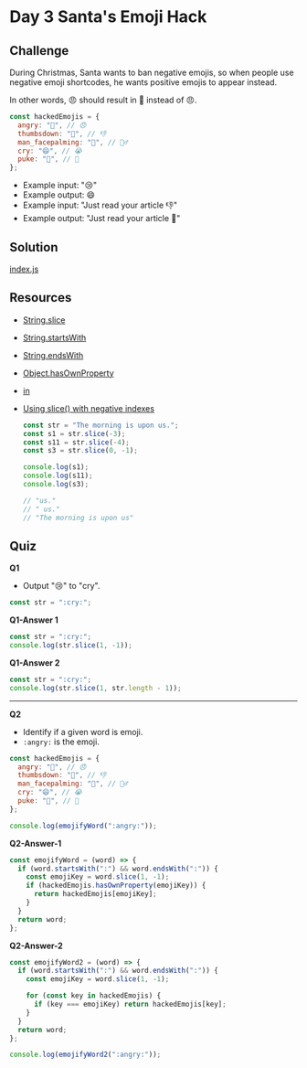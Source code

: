 # Day 3 Santa's Emoji Hack

## Challenge

During Christmas, Santa wants to ban negative emojis, so when people
use negative emoji shortcodes, he wants positive emojis to appear instead.

In other words, :angry: should result in 🎁 instead of 😠.

```js
const hackedEmojis = {
  angry: "🎁", // 😠
  thumbsdown: "👏", // 👎
  man_facepalming: "🎅", // 🤦‍♂️
  cry: "‍😄", // 😭
  puke: "🤩", // 🤮
};
```

- Example input: ":cry:"
- Example output: ‍😄
- Example input: "Just read your article :thumbsdown:"
- Example output: "Just read your article 👏"

## Solution

[index.js](./index.js)

## Resources

- [String.slice](https://developer.mozilla.org/en-US/docs/Web/JavaScript/Reference/Global_Objects/String/slice)
- [String.startsWith](https://developer.mozilla.org/en-US/docs/Web/JavaScript/Reference/Global_Objects/String/startsWith)
- [String.endsWith](https://developer.mozilla.org/en-US/docs/Web/JavaScript/Reference/Global_Objects/String/endsWith)
- [Object.hasOwnProperty](https://developer.mozilla.org/en-US/docs/Web/JavaScript/Reference/Global_Objects/Object/hasOwnProperty)
- [in](https://developer.mozilla.org/en-US/docs/Web/JavaScript/Reference/Operators/in)
- [Using slice() with negative indexes](https://developer.mozilla.org/en-US/docs/Web/JavaScript/Reference/Global_Objects/String/slice#using_slice_to_create_a_new_string)

  ```js
  const str = "The morning is upon us.";
  const s1 = str.slice(-3);
  const s11 = str.slice(-4);
  const s3 = str.slice(0, -1);

  console.log(s1);
  console.log(s11);
  console.log(s3);

  // "us."
  // " us."
  // "The morning is upon us"
  ```

## Quiz

**Q1**

- Output ":cry:" to "cry".

```js
const str = ":cry:";
```

**Q1-Answer 1**

```js
const str = ":cry:";
console.log(str.slice(1, -1));
```

**Q1-Answer 2**

```js
const str = ":cry:";
console.log(str.slice(1, str.length - 1));
```

<hr />

**Q2**

- Identify if a given word is emoji.
- `:angry:` is the emoji.

```js
const hackedEmojis = {
  angry: "🎁", // 😠
  thumbsdown: "👏", // 👎
  man_facepalming: "🎅", // 🤦‍♂️
  cry: "‍😄", // 😭
  puke: "🤩", // 🤮
};

console.log(emojifyWord(":angry:"));
```

**Q2-Answer-1**

```js
const emojifyWord = (word) => {
  if (word.startsWith(":") && word.endsWith(":")) {
    const emojiKey = word.slice(1, -1);
    if (hackedEmojis.hasOwnProperty(emojiKey)) {
      return hackedEmojis[emojiKey];
    }
  }
  return word;
};
```

**Q2-Answer-2**

```js
const emojifyWord2 = (word) => {
  if (word.startsWith(":") && word.endsWith(":")) {
    const emojiKey = word.slice(1, -1);

    for (const key in hackedEmojis) {
      if (key === emojiKey) return hackedEmojis[key];
    }
  }
  return word;
};

console.log(emojifyWord2(":angry:"));
```
